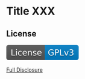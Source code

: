 # Title XXX

## License

[![License: GPL v3](./assets/images/license-GPLv3-blue.svg)](https://raw.githubusercontent.com/msdale/readme-generator/feature/fill-readme/assets/license-docs/pretext/gpl-v3-pre.txt)

[Full Disclosure](https://raw.githubusercontent.com/msdale/readme-generator/feature/fill-readme/assets/license-docs/full-disclosure/gpl-v3.txt)
